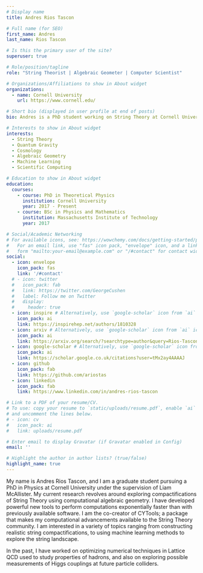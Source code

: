 ```yaml
---
# Display name
title: Andres Rios Tascon

# Full name (for SEO)
first_name: Andres
last_name: Rios Tascon

# Is this the primary user of the site?
superuser: true

# Role/position/tagline
role: "String Theorist | Algebraic Geometer | Computer Scientist"

# Organizations/Affiliations to show in About widget
organizations:
  - name: Cornell University
    url: https://www.cornell.edu/

# Short bio (displayed in user profile at end of posts)
bio: Andres is a PhD student working on String Theory at Cornell University.

# Interests to show in About widget
interests:
  - String Theory
  - Quantum Gravity
  - Cosmology
  - Algebraic Geometry
  - Machine Learning
  - Scientific Computing

# Education to show in About widget
education:
  courses:
    - course: PhD in Theoretical Physics
      institution: Cornell University
      year: 2017 - Present
    - course: BSc in Physics and Mathematics
      institution: Massachusetts Institute of Technology
      year: 2017

# Social/Academic Networking
# For available icons, see: https://wowchemy.com/docs/getting-started/page-builder/#icons
#   For an email link, use "fas" icon pack, "envelope" icon, and a link in the
#   form "mailto:your-email@example.com" or "/#contact" for contact widget.
social:
  - icon: envelope
    icon_pack: fas
    link: '/#contact'
  # - icon: twitter
  #   icon_pack: fab
  #   link: https://twitter.com/GeorgeCushen
  #   label: Follow me on Twitter
  #   display:
  #     header: true
  - icon: inspire # Alternatively, use `google-scholar` icon from `ai` icon pack
    icon_pack: ai
    link: https://inspirehep.net/authors/1810328
  - icon: arxiv # Alternatively, use `google-scholar` icon from `ai` icon pack
    icon_pack: ai
    link: https://arxiv.org/search/?searchtype=author&query=Rios-Tascon%2C+A
  - icon: google-scholar # Alternatively, use `google-scholar` icon from `ai` icon pack
    icon_pack: ai
    link: https://scholar.google.co.uk/citations?user=tMx2ay4AAAAJ
  - icon: github
    icon_pack: fab
    link: https://github.com/ariostas
  - icon: linkedin
    icon_pack: fab
    link: https://www.linkedin.com/in/andres-rios-tascon

# Link to a PDF of your resume/CV.
# To use: copy your resume to `static/uploads/resume.pdf`, enable `ai` icons in `params.yaml`,
# and uncomment the lines below.
# - icon: cv
#   icon_pack: ai
#   link: uploads/resume.pdf

# Enter email to display Gravatar (if Gravatar enabled in Config)
email: ''

# Highlight the author in author lists? (true/false)
highlight_name: true
---
```


My name is Andres Rios Tascon, and I am a graduate student pursuing a PhD in Physics at Cornell University under the supervision of Liam McAllister. My current research revolves around exploring compactifications of String Theory using computational algebraic geometry. I have developed powerful new tools to perform computations exponentially faster than with previously available software. I am the co-creator of CYTools; a package that makes my computational advancements available to the String Theory community. I am interested in a variety of topics ranging from constructing realistic string compactifications, to using machine learning methods to explore the string landscape.

In the past, I have worked on optimizing numerical techniques in Lattice QCD used to study properties of hadrons, and also on exploring possible measurements of Higgs couplings at future particle colliders.
